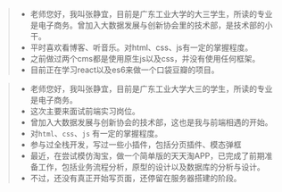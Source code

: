 > * 老师您好，我叫张静宜，目前是广东工业大学的大三学生，所读的专业是电子商务。曾加入大数据发展与创新协会里的技术部，是技术部的小干。
> * 平时喜欢看博客、听音乐。对html、css、js有一定的掌握程度。
> * 之前做过两个cms都是使用原生js以及css，并没有使用任何框架。
> * 目前正在学习react以及es6来做一个口袋豆瓣的项目。

> * 老师您好，我叫张静宜，目前是广东工业大学大三的学生，所读的专业是电子商务。
> * 这次主要来面试前端实习岗位。
> * 曾加入大数据发展与创新协会的技术部，这也是我与前端相遇的开始。
> * 对`html`、`css`、`js` 有一定的掌握程度。
> * 参与过全栈开发，写过一些小插件，包括分页插件、模态弹框
> * 最近，在尝试模仿淘宝，做一个简单版的天天淘APP，已完成了前期准备工作，包括业务流程分析，原型的设计以及数据库的分析与设计。
> * 不过，还没有真正开始写页面，还停留在服务器搭建的阶段。
